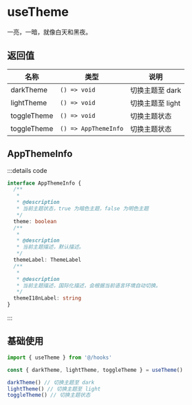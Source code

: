 # useTheme

一亮，一暗，就像白天和黑夜。

## 返回值

| 名称        | 类型                 | 说明             |
| ----------- | -------------------- | ---------------- |
| darkTheme   | `() => void`         | 切换主题至 dark  |
| lightTheme  | `() => void`         | 切换主题至 light |
| toggleTheme | `() => void`         | 切换主题状态     |
| toggleTheme | `() => AppThemeInfo` | 切换主题状态     |

## AppThemeInfo

:::details code

```ts
interface AppThemeInfo {
  /**
   *
   * @description
   * 当前主题状态，true 为暗色主题，false 为明色主题
   */
  theme: boolean
  /**
   *
   * @description
   * 当前主题描述，默认描述。
   */
  themeLabel: ThemeLabel
  /**
   *
   * @description
   * 当前主题描述，国际化描述，会根据当前语言环境自动切换。
   */
  themeI18nLabel: string
}
```

:::

## 基础使用

```ts
import { useTheme } from '@/hooks'

const { darkTheme, lightTheme, toggleTheme } = useTheme()

darkTheme() // 切换主题至 dark
lightTheme() // 切换主题至 light
toggleTheme() // 切换主题状态
```
